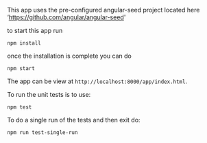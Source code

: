 This app uses the pre-configured angular-seed project located here ‘https://github.com/angular/angular-seed'

to start this app run 

```
npm install
```
once the installation is complete you can do 

```
npm start
```

The app can be view at `http://localhost:8000/app/index.html`.



To run the unit tests is to use:

```
npm test
```

To do a single run of the tests and then exit do: 
```
npm run test-single-run
```
